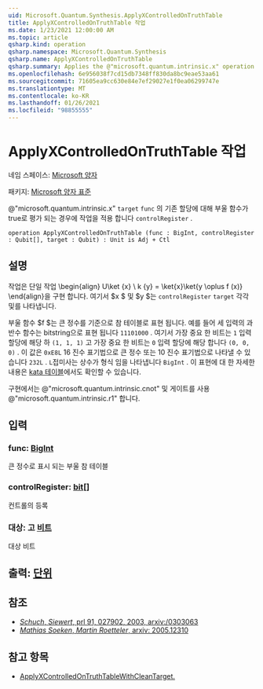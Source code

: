 ```yaml
---
uid: Microsoft.Quantum.Synthesis.ApplyXControlledOnTruthTable
title: ApplyXControlledOnTruthTable 작업
ms.date: 1/23/2021 12:00:00 AM
ms.topic: article
qsharp.kind: operation
qsharp.namespace: Microsoft.Quantum.Synthesis
qsharp.name: ApplyXControlledOnTruthTable
qsharp.summary: Applies the @"microsoft.quantum.intrinsic.x" operation on `target`, if the Boolean function `func` evaluates to true for the classical assignment in `controlRegister`.
ms.openlocfilehash: 6e956038f7cd15db7348ff830da8bc9eae53aa61
ms.sourcegitcommit: 71605ea9cc630e84e7ef29027e1f0ea06299747e
ms.translationtype: MT
ms.contentlocale: ko-KR
ms.lasthandoff: 01/26/2021
ms.locfileid: "98855555"
---
```

# <a name="applyxcontrolledontruthtable-operation"></a>ApplyXControlledOnTruthTable 작업

네임 스페이스: [Microsoft 양자](xref:Microsoft.Quantum.Synthesis)

패키지: [Microsoft 양자 표준](https://nuget.org/packages/Microsoft.Quantum.Standard)


@"microsoft.quantum.intrinsic.x" `target` `func` 의 기존 할당에 대해 부울 함수가 true로 평가 되는 경우에 작업을 적용 합니다 `controlRegister` .

```qsharp
operation ApplyXControlledOnTruthTable (func : BigInt, controlRegister : Qubit[], target : Qubit) : Unit is Adj + Ctl
```


## <a name="description"></a>설명

작업은 단일 작업 \begin{align} U\ket {x} \ k {y} = \ket{x}\ket{y \oplus f (x)} \end{align}을 구현 합니다. 여기서 $x $ 및 $y $는 `controlRegister` `target` 각각 및를 나타냅니다.

부울 함수 $f $는 큰 정수를 기준으로 참 테이블로 표현 됩니다.
예를 들어 세 입력의 과반수 함수는 bitstring으로 표현 됩니다 `11101000` . 여기서 가장 중요 한 비트는 `1` 입력 할당에 해당 하 `(1, 1, 1)` 고 가장 중요 한 비트는 `0` 입력 할당에 해당 합니다 `(0, 0, 0)` .
이 값은 `0xE8L` 16 진수 표기법으로 큰 정수 또는 10 진수 표기법으로 나타낼 수 있습니다 `232L` .  `L`접미사는 상수가 형식 임을 나타냅니다 `BigInt` .
이 표현에 대 한 자세한 내용은 [kata 테이블](https://github.com/microsoft/QuantumKatas/tree/main/TruthTables)에서도 확인할 수 있습니다.

구현에서는 @"microsoft.quantum.intrinsic.cnot" 및 게이트를 사용 @"microsoft.quantum.intrinsic.r1" 합니다.

## <a name="input"></a>입력

### <a name="func--bigint"></a>func: [BigInt](xref:microsoft.quantum.lang-ref.bigint)

큰 정수로 표시 되는 부울 참 테이블


### <a name="controlregister--qubit"></a>controlRegister: [bit](xref:microsoft.quantum.lang-ref.qubit)[]

컨트롤의 등록


### <a name="target--qubit"></a>대상: 고 [비트](xref:microsoft.quantum.lang-ref.qubit)

대상 비트



## <a name="output--unit"></a>출력: [단위](xref:microsoft.quantum.lang-ref.unit)



## <a name="references"></a>참조

- [*Schuch*, *Siewert*, prl 91, 027902, 2003, arxiv:/0303063](https://arxiv.org/abs/quant-ph/0303063)
- [*Mathias Soeken*, *Martin Roetteler*, arxiv: 2005.12310](https://arxiv.org/abs/2005.12310)

## <a name="see-also"></a>참고 항목

- [ApplyXControlledOnTruthTableWithCleanTarget.](xref:Microsoft.Quantum.Synthesis.ApplyXControlledOnTruthTableWithCleanTarget)